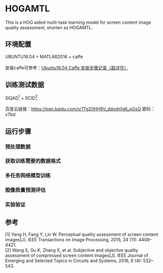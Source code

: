 # HOGAMTL
This is a HOG aided multi-task learning model for screen content image quality assessment, shorten as HOGAMTL.
## 环境配置
UBUNTU16.04 + MATLAB2016 + caffe</br>
</br>
安装caffe可参考：[Ubuntu16.04 Caffe 安装步骤记录（超详尽）](https://blog.csdn.net/yhaolpz/article/details/71375762)
## 训练测试数据
SIQAD[<sup>1</sup>](#SIQAD) + SCID[<sup>2</sup>](#SCID)</br>
</br>
百度云链接：https://pan.baidu.com/s/1Tg20HH9V_ddodn1g6_pGsQ
密码：v7bd
## 运行步骤
### 预处理数据

### 获取训练需要的数据格式
### 多任务网络模型训练
### 图像质量预测评估
### 实验验证
## 参考
<div id="SIQAD"></div>
[1] Yang H, Fang Y, Lin W. Perceptual quality assessment of screen content images[J]. IEEE Transactions on Image Processing, 2015, 24 (11): 4408–4421.
</br>
<div id="SCID"></div>
[2] Wang S, Gu K, Zhang X, et al. Subjective and objective quality assessment of compressed screen content images[J]. IEEE Journal of Emerging and Selected Topics in Circuits and Systems, 2016, 6 (4): 532–543.


